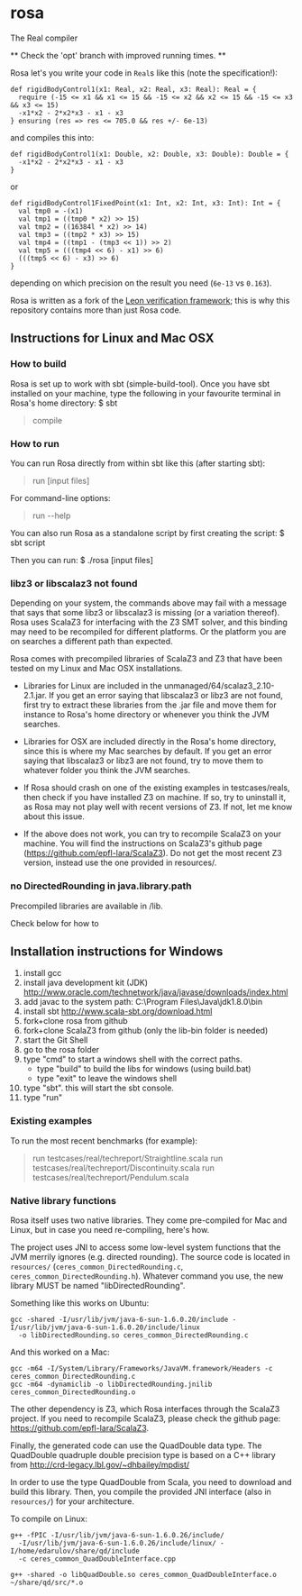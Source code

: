 rosa
====
The Real compiler

** Check the 'opt' branch with improved running times. **


Rosa let's you write your code in `Real`s like this (note the specification!):

    def rigidBodyControl1(x1: Real, x2: Real, x3: Real): Real = {
      require (-15 <= x1 && x1 <= 15 && -15 <= x2 && x2 <= 15 && -15 <= x3 && x3 <= 15) 
      -x1*x2 - 2*x2*x3 - x1 - x3
    } ensuring (res => res <= 705.0 && res +/- 6e-13)

and compiles this into:

    def rigidBodyControl1(x1: Double, x2: Double, x3: Double): Double = {
      -x1*x2 - 2*x2*x3 - x1 - x3
    }  

or 
    
    def rigidBodyControl1FixedPoint(x1: Int, x2: Int, x3: Int): Int = {
      val tmp0 = -(x1)
      val tmp1 = ((tmp0 * x2) >> 15)
      val tmp2 = ((16384l * x2) >> 14)
      val tmp3 = ((tmp2 * x3) >> 15)
      val tmp4 = ((tmp1 - (tmp3 << 1)) >> 2)
      val tmp5 = (((tmp4 << 6) - x1) >> 6)
      (((tmp5 << 6) - x3) >> 6)
    }

depending on which precision on the result you need (`6e-13` vs `0.163`).

Rosa is written as a fork of the [Leon verification framework](https://github.com/epfl-lara/leon);
this is why this repository contains more than just Rosa code.

Instructions for Linux and Mac OSX
-------------------------------------

### How to build ### 

Rosa is set up to work with sbt (simple-build-tool).
Once you have sbt installed on your machine, type the following in your favourite terminal
in Rosa's home directory:
$ sbt
> compile

### How to run ###

You can run Rosa directly from within sbt like this (after starting sbt):
> run [input files]

For command-line options:
> run --help


You can also run Rosa as a standalone script by first creating the script:
$ sbt script

Then you can run:
$ ./rosa [input files]

### libz3 or libscalaz3 not found ###

Depending on your system, the commands above may fail with a message that says
that some libz3 or libscalaz3 is missing (or a variation thereof).
Rosa uses ScalaZ3 for interfacing with the Z3 SMT solver, and this binding
may need to be recompiled for different platforms. Or the platform you are on
searches a different path than expected.

Rosa comes with precompiled libraries of ScalaZ3 and Z3 that have been tested
on my Linux and Mac OSX installations.
- Libraries for Linux are included in the unmanaged/64/scalaz3_2.10-2.1.jar.
If you get an error saying that libscalaz3 or libz3 are not found,
first try to extract these libraries from the .jar file and move them for instance
to Rosa's home directory or whenever you think the JVM searches.

- Libraries for OSX are included directly in the Rosa's home directory, since
this is where my Mac searches by default. If you get an error saying that libscalaz3 
or libz3 are not found, try to move them to whatever folder you think the JVM searches.

- If Rosa should crash on one of the existing examples in testcases/reals,
then check if you have installed Z3 on machine. If so, try to uninstall it,
as Rosa may not play well with recent versions of Z3. If not, let me know about this issue.

- If the above does not work, you can try to recompile ScalaZ3 on your machine.
You will find the instructions on ScalaZ3's github page (https://github.com/epfl-lara/ScalaZ3).
Do not get the most recent Z3 version, instead use the one provided in resources/.

### no DirectedRounding in java.library.path ###

Precompiled libraries are available in /lib.

Check below for how to 

Installation instructions for Windows
-------------------------------------
1. install gcc
2. install java development kit (JDK)
   http://www.oracle.com/technetwork/java/javase/downloads/index.html
3. add javac to the system path:
   C:\Program Files\Java\jdk1.8.0\bin
4. install sbt
   http://www.scala-sbt.org/download.html
5. fork+clone rosa from github
6. fork+clone ScalaZ3 from github  (only the lib-bin folder is needed)
7. start the Git Shell
8. go to the rosa folder
9. type "cmd" to start a windows shell with the correct paths.
   - type "build" to build the libs for windows (using build.bat)
   - type "exit" to leave the windows shell
10. type "sbt". this will start the sbt console.
11. type "run"


### Existing examples ###

To run the most recent benchmarks (for example):

> run testcases/real/techreport/Straightline.scala
> run testcases/real/techreport/Discontinuity.scala
> run testcases/real/techreport/Pendulum.scala


### Native library functions ###
Rosa itself uses two native libraries. They come pre-compiled for Mac and Linux, but in case you need re-compiling,
here's how.

The project uses JNI to access some low-level system functions that the JVM merrily ignores (e.g. directed rounding).
The source code is located in `resources/` (`ceres_common_DirectedRounding.c`, `ceres_common_DirectedRounding.h`).
Whatever command you use, the new library MUST be named "libDirectedRounding".

Something like this works on Ubuntu:

    gcc -shared -I/usr/lib/jvm/java-6-sun-1.6.0.20/include -I/usr/lib/jvm/java-6-sun-1.6.0.20/include/linux
      -o libDirectedRounding.so ceres_common_DirectedRounding.c

And this worked on a Mac:

    gcc -m64 -I/System/Library/Frameworks/JavaVM.framework/Headers -c ceres_common_DirectedRounding.c
    gcc -m64 -dynamiclib -o libDirectedRounding.jnilib ceres_common_DirectedRounding.o

The other dependency is Z3, which Rosa interfaces through the ScalaZ3 project. If you need to recompile
ScalaZ3, please check the github page: https://github.com/epfl-lara/ScalaZ3.

Finally, the generated code can use the QuadDouble data type.
The QuadDouble quadruple double precision type is based on a C++ library from
http://crd-legacy.lbl.gov/~dhbailey/mpdist/

In order to use the type QuadDouble from Scala, you need to download and build
this library.  Then, you compile the provided JNI interface (also in `resources/`) for your architecture.

To compile on Linux:

    g++ -fPIC -I/usr/lib/jvm/java-6-sun-1.6.0.26/include/
      -I/usr/lib/jvm/java-6-sun-1.6.0.26/include/linux/ -I/home/edarulov/share/qd/include
      -c ceres_common_QuadDoubleInterface.cpp

    g++ -shared -o libQuadDouble.so ceres_common_QuadDoubleInterface.o ~/share/qd/src/*.o



